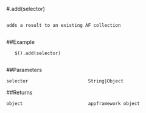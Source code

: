 #.add(selector)

```

adds a result to an existing AF collection
   
```

##Example

```
   $().add(selector)
   
```


##Parameters

```
selector                      String|Object

```

##Returns

```
object                        appframework object
```


